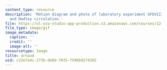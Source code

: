 ```yaml
---
content_type: resource
description: 'Motion diagram and photo of laboratory experiment GFDVIII: Thermal wind
  and Hadley circulation.'
file: https://ol-ocw-studio-app-production.s3.amazonaws.com/courses/12-003-atmosphere-ocean-and-climate-dynamics-fall-2008/c22e7a4c273bde0d7035f596b9274382_arnaud.gif
file_type: image/gif
image_metadata:
  caption: ''
  credit: ''
  image-alt: ''
resourcetype: Image
title: arnaud
uid: c22e7a4c-273b-de0d-7035-f596b9274382
---
```

